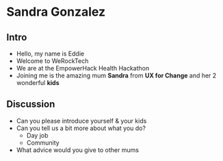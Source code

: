 # Sandra Gonzalez

## Intro

* Hello, my name is Eddie
* Welcome to WeRockTech
* We are at the EmpowerHack Health Hackathon
* Joining me is the amazing mum **Sandra** from **UX for Change** and her 2 wonderful **kids**

## Discussion

* Can you please introduce yourself & your kids
* Can you tell us a bit more about what you do?
    * Day job
    * Community
* What advice would you give to other mums

